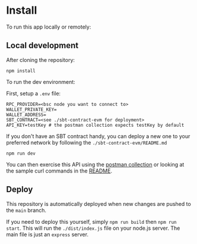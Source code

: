 # Install

To run this app locally or remotely:

## Local development

After cloning the repository:

```
npm install
```

To run the dev environment:

First, setup a `.env` file:

```
RPC_PROVIDER=<bsc node you want to connect to>
WALLET_PRIVATE_KEY=
WALLET_ADDRESS=
SBT_CONTRACT=<see ./sbt-contract-evm for deployment>
API_KEY=testKey # the postman collection expects testKey by default
```

If you don't have an SBT contract handy, you can deploy a new one to your preferred network by following the `./sbt-contract-evm/README.md`

```
npm run dev
```

You can then exercise this API using the [postman collection](./postman/test-collection.json) or looking at the sample curl commands in the [README](./README.md).

## Deploy

This repository is automatically deployed when new changes are pushed to the `main` branch.

If you need to deploy this yourself, simply `npm run build` then `npm run start`. This will run the `./dist/index.js` file on your node.js server. The main file is just an `express` server.
